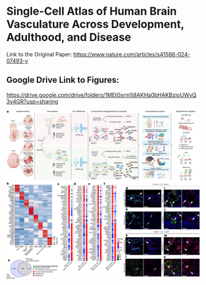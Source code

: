 # Single-Cell Atlas of Human Brain Vasculature Across Development, Adulthood, and Disease
Link to the Original Paper:
https://www.nature.com/articles/s41586-024-07493-y

## Google Drive Link to Figures: 
https://drive.google.com/drive/folders/1MEt0xrm1i8AKHa0bHAKBzjoUWvQ3v4GR?usp=sharing

![Graphical Abstract](https://github.com/FaragMamdouh/Reproducing-Human-Brain-Vasculature-Atlas/blob/main/41586_2024_7493_Fig1_HTML.webp)


